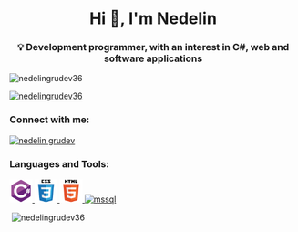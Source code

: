 <h1 align="center">Hi 👋, I'm Nedelin</h1>
<h3 align="center">💡 Development programmer, with an interest in C#, web and software applications</h3>

<p align="left"> <img src="https://komarev.com/ghpvc/?username=nedelingrudev36&label=Profile%20views&color=0e75b6&style=flat" alt="nedelingrudev36" /> </p>

<p align="left"> <a href="https://github.com/ryo-ma/github-profile-trophy"><img src="https://github-profile-trophy.vercel.app/?username=nedelingrudev36" alt="nedelingrudev36" /></a> </p>

<h3 align="left">Connect with me:</h3>
<p align="left">
<a href="[NedelinGrudev36](https://www.linkedin.com/in/nedelin-grudev-2b5156295/)" target="blank"><img align="center" src="https://raw.githubusercontent.com/rahuldkjain/github-profile-readme-generator/master/src/images/icons/Social/linked-in-alt.svg" alt="nedelin grudev" height="30" width="40" /></a>
</p>

<h3 align="left">Languages and Tools:</h3>
<p align="left"> <a href="https://www.w3schools.com/cs/" target="_blank" rel="noreferrer"> <img src="https://raw.githubusercontent.com/devicons/devicon/master/icons/csharp/csharp-original.svg" alt="csharp" width="40" height="40"/> </a> <a href="https://www.w3schools.com/css/" target="_blank" rel="noreferrer"> <img src="https://raw.githubusercontent.com/devicons/devicon/master/icons/css3/css3-original-wordmark.svg" alt="css3" width="40" height="40"/> </a> <a href="https://www.w3.org/html/" target="_blank" rel="noreferrer"> <img src="https://raw.githubusercontent.com/devicons/devicon/master/icons/html5/html5-original-wordmark.svg" alt="html5" width="40" height="40"/> </a> <a href="https://www.microsoft.com/en-us/sql-server" target="_blank" rel="noreferrer"> <img src="https://www.svgrepo.com/show/303229/microsoft-sql-server-logo.svg" alt="mssql" width="40" height="40"/> </a> </p>

<p>&nbsp;<img align="center" src="https://github-readme-stats.vercel.app/api?username=nedelingrudev36&show_icons=true&locale=en" alt="nedelingrudev36" /></p>
